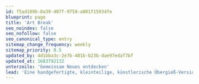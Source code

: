 ```yaml
---
id: f5ad189b-0a39-487f-9758-a001f15934fe
blueprint: page
title: 'Art Break'
seo_noindex: false
seo_nofollow: false
seo_canonical_type: entry
sitemap_change_frequency: weekly
sitemap_priority: 0.5
updated_by: 4d1bba3c-2e7b-401b-b23b-dae97edaf7bf
updated_at: 1683792132
unterzeile: 'Gemeinsam Neues entdecken'
lead: 'Eine handgefertigte, kleinteilige, künstlerische Übergieß-Version des klassischen Lorem-Ipsum-Generators Hipster Ipsum verleiht Ihren Mocks das gewisse Etwas.'
---
```

